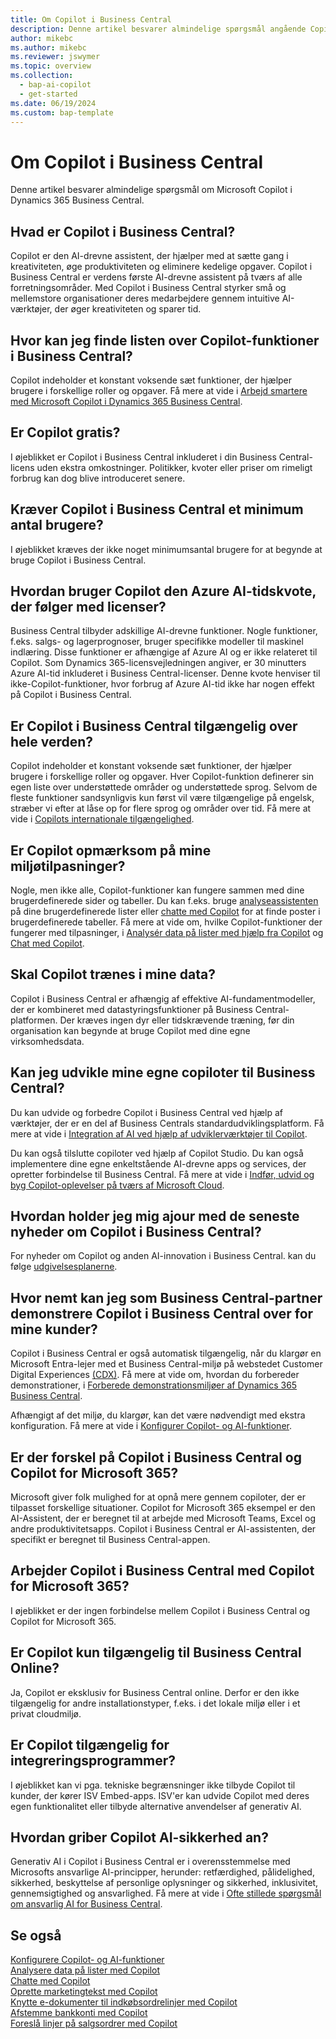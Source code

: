 ```yaml
---
title: Om Copilot i Business Central
description: Denne artikel besvarer almindelige spørgsmål angående Copilot i Business Central.
author: mikebc
ms.author: mikebc
ms.reviewer: jswymer
ms.topic: overview
ms.collection:
  - bap-ai-copilot
  - get-started
ms.date: 06/19/2024
ms.custom: bap-template
---
```


# Om Copilot i Business Central

Denne artikel besvarer almindelige spørgsmål om Microsoft Copilot i Dynamics 365 Business Central.

## Hvad er Copilot i Business Central?

Copilot er den AI-drevne assistent, der hjælper med at sætte gang i kreativiteten, øge produktiviteten og eliminere kedelige opgaver. Copilot i Business Central er verdens første AI-drevne assistent på tværs af alle forretningsområder. Med Copilot i Business Central styrker små og mellemstore organisationer deres medarbejdere gennem intuitive AI-værktøjer, der øger kreativiteten og sparer tid.

## Hvor kan jeg finde listen over Copilot-funktioner i Business Central?

Copilot indeholder et konstant voksende sæt funktioner, der hjælper brugere i forskellige roller og opgaver. Få mere at vide i [Arbejd smartere med Microsoft Copilot i Dynamics 365 Business Central](https://aka.ms/BCAI).

## Er Copilot gratis?

I øjeblikket er Copilot i Business Central inkluderet i din Business Central-licens uden ekstra omkostninger. Politikker, kvoter eller priser om rimeligt forbrug kan dog blive introduceret senere.

## Kræver Copilot i Business Central et minimum antal brugere?

I øjeblikket kræves der ikke noget minimumsantal brugere for at begynde at bruge Copilot i Business Central.

## Hvordan bruger Copilot den Azure AI-tidskvote, der følger med licenser?

Business Central tilbyder adskillige AI-drevne funktioner. Nogle funktioner, f.eks. salgs- og lagerprognoser, bruger specifikke modeller til maskinel indlæring. Disse funktioner er afhængige af Azure AI og er ikke relateret til Copilot. Som Dynamics 365-licensvejledningen angiver, er 30 minutters Azure AI-tid inkluderet i Business Central-licenser. Denne kvote henviser til ikke-Copilot-funktioner, hvor forbrug af Azure AI-tid ikke har nogen effekt på Copilot i Business Central.

## Er Copilot i Business Central tilgængelig over hele verden?

Copilot indeholder et konstant voksende sæt funktioner, der hjælper brugere i forskellige roller og opgaver. Hver Copilot-funktion definerer sin egen liste over understøttede områder og understøttede sprog. Selvom de fleste funktioner sandsynligvis kun først vil være tilgængelige på engelsk, stræber vi efter at låse op for flere sprog og områder over tid. Få mere at vide i [Copilots internationale tilgængelighed](https://aka.ms/bapcopilot-intl-report-external).

## Er Copilot opmærksom på mine miljøtilpasninger?

Nogle, men ikke alle, Copilot-funktioner kan fungere sammen med dine brugerdefinerede sider og tabeller. Du kan f.eks. bruge [analyseassistenten](analysis-assist.md) på dine brugerdefinerede lister eller [chatte med Copilot](chat-with-copilot.md) for at finde poster i brugerdefinerede tabeller. Få mere at vide om, hvilke Copilot-funktioner der fungerer med tilpasninger, i [Analysér data på lister med hjælp fra Copilot](analysis-assist.md) og [Chat med Copilot](chat-with-copilot.md).

## Skal Copilot trænes i mine data?

Copilot i Business Central er afhængig af effektive AI-fundamentmodeller, der er kombineret med datastyringsfunktioner på Business Central-platformen. Der kræves ingen dyr eller tidskrævende træning, før din organisation kan begynde at bruge Copilot med dine egne virksomhedsdata.

## Kan jeg udvikle mine egne copiloter til Business Central?

Du kan udvide og forbedre Copilot i Business Central ved hjælp af værktøjer, der er en del af Business Centrals standardudviklingsplatform. Få mere at vide i [Integration af AI ved hjælp af udviklerværktøjer til Copilot](/dynamics365/business-central/dev-itpro/developer/ai-integration-landing-page).

Du kan også tilslutte copiloter ved hjælp af Copilot Studio. Du kan også implementere dine egne enkeltstående AI-drevne apps og services, der opretter forbindelse til Business Central. Få mere at vide i [Indfør, udvid og byg Copilot-oplevelser på tværs af Microsoft Cloud](/microsoft-cloud/dev/copilot/overview).

## Hvordan holder jeg mig ajour med de seneste nyheder om Copilot i Business Central?

For nyheder om Copilot og anden AI-innovation i Business Central. kan du følge [udgivelsesplanerne](https://aka.ms/BCReleasePlan).

## Hvor nemt kan jeg som Business Central-partner demonstrere Copilot i Business Central over for mine kunder?

Copilot i Business Central er også automatisk tilgængelig, når du klargør en Microsoft Entra-lejer med et Business Central-miljø på webstedet Customer Digital Experiences [(CDX)](https://aka.ms/CDX). Få mere at vide om, hvordan du forbereder demonstrationer, i [Forberede demonstrationsmiljøer af Dynamics 365 Business Central](/dynamics365/business-central/dev-itpro/administration/demo-environment).

Afhængigt af det miljø, du klargør, kan det være nødvendigt med ekstra konfiguration. Få mere at vide i [Konfigurer Copilot- og AI-funktioner](/dynamics365/business-central/enable-ai).

## Er der forskel på Copilot i Business Central og Copilot for Microsoft 365?

Microsoft giver folk mulighed for at opnå mere gennem copiloter, der er tilpasset forskellige situationer. Copilot for Microsoft 365 eksempel er den AI-Assistent, der er beregnet til at arbejde med Microsoft Teams, Excel og andre produktivitetsapps. Copilot i Business Central er AI-assistenten, der specifikt er beregnet til Business Central-appen.

## Arbejder Copilot i Business Central med Copilot for Microsoft 365?

I øjeblikket er der ingen forbindelse mellem Copilot i Business Central og Copilot for Microsoft 365.

## Er Copilot kun tilgængelig til Business Central Online?

Ja, Copilot er eksklusiv for Business Central online. Derfor er den ikke tilgængelig for andre installationstyper, f.eks. i det lokale miljø eller i et privat cloudmiljø.

## Er Copilot tilgængelig for integreringsprogrammer?

I øjeblikket kan vi pga. tekniske begrænsninger ikke tilbyde Copilot til kunder, der kører ISV Embed-apps. ISV'er kan udvide Copilot med deres egen funktionalitet eller tilbyde alternative anvendelser af generativ AI.

## Hvordan griber Copilot AI-sikkerhed an?

Generativ AI i Copilot i Business Central er i overensstemmelse med Microsofts ansvarlige AI-principper, herunder: retfærdighed, pålidelighed, sikkerhed, beskyttelse af personlige oplysninger og sikkerhed, inklusivitet, gennemsigtighed og ansvarlighed. Få mere at vide i [Ofte stillede spørgsmål om ansvarlig AI for Business Central](responsible-ai-overview.md).

## Se også

[Konfigurere Copilot- og AI-funktioner](enable-ai.md)  
[Analysere data på lister med Copilot](analysis-assist.md)  
[Chatte med Copilot](chat-with-copilot.md)  
[Oprette marketingtekst med Copilot](item-marketing-text.md)  
[Knytte e-dokumenter til indkøbsordrelinjer med Copilot](map-edocuments-with-copilot.md)  
[Afstemme bankkonti med Copilot](bank-reconciliation-with-copilot.md)  
[Foreslå linjer på salgsordrer med Copilot](sales-suggest-sales-lines-with-copilot.md)
